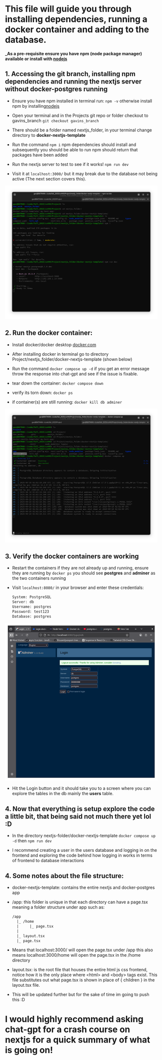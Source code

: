 # **This file will guide you through installing dependencies, running a docker container and adding to the database.**

#### **\_As a pre-requisite ensure you have npm (node package manager) available or install with [nodejs](https://nodejs.org/en/download)**

## 1. Accessing the git branch, installing npm dependencies and running the nextjs server without docker-postgres running

- Ensure you have npm installed in terminal run: `npm -v` otherwise install npm by installing[nodejs](https://nodejs.org/en/download)
- Open your terminal and in the Projects git repo or folder checkout to gavins_branch `git checkout gavins_branch`
- There should be a folder named nextjs_folder, in your terminal change directory to **docker-nextjs-template**
- Run the command `npm i` npm dependencies should install and subsequently you should be able to run npm should return that packages have been added

- Run the nextjs server to test to see if it works! `npm run dev`

- Visit it at `localhost:3000/` but it may break due to the database not being active (The next section covers this).

![Terminal Example](./example1.png)

## 2. Run the docker container:

- Install docker/docker desktop [docker.com](https://www.docker.com/)

- After installing docker in terminal go to directory Project/nextjs_folder/docker-nextjs-template (shown below)

- Run the command `docker compose up -d` if you get an error message throw the response into chat-gpt and see if the issue is fixable.

- tear down the container: `docker compose down`

- verify its torn down: `docker ps`

- if container(s) are still running: `docker kill db adminer`

![Terminal Example2](example2.png)

## 3. Verify the docker containers are working

- Restart the containers if they are not already up and running, ensure they are running by `docker ps` you should see **postgres** and **adminer** as the two containers running

- Visit `localhost:8080/` in your browser and enter these credentials:

      System: PostgreSQL
      Server: db
      Username: postgres
      Password: test123
      Database: postgres

![adminer login](example3.png)

- Hit the Login button and it should take you to a screen where you can explore the tables in the db mainly the **users** table.

## 4. Now that everything is setup explore the code a little bit, that being said not much there yet lol :D

- In the directory nextjs-folder/docker-nextjs-template `docker compose up -d` then `npm run dev`

- I recommend creating a user in the users database and logging in on the frontend and exploring the code behind how logging in works in terms of frontend to database interactions

## 4. Some notes about the file structure:

- docker-nextjs-template: contains the entire nextjs and docker-postgres app

- /app: this folder is unique in that each directory can have a page.tsx meaning a folder structure under app such as:

      /app
        |_ /home
        |     |_ page.tsx
        |
        |_ layout.tsx
        |_ page.tsx

- Means that localhost:3000/ will open the page.tsx under /app this also means localhost:3000/home will open the page.tsx in the /home directory

- layout.tsx: is the root file that houses the entire html js css frontend, notice how it is the only place where \<html\> and \<body\> tags exist. This file substitutes out what page.tsx is shown in place of { children } in the layout.tsx file.

- This will be updated further but for the sake of time im going to push this :D

# I would highly recommend asking chat-gpt for a crash course on nextjs for a quick summary of what is going on!
